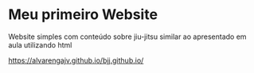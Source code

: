 # Meu primeiro Website

Website simples com conteúdo sobre jiu-jitsu similar ao apresentado em aula utilizando html


https://alvarengajv.github.io/bjj.github.io/
